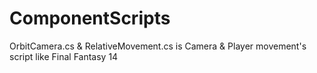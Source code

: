 # ComponentScripts

OrbitCamera.cs & RelativeMovement.cs is Camera & Player movement's script like Final Fantasy 14
